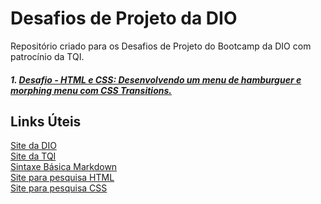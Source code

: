# Desafios de Projeto da DIO
Repositório criado para os Desafios de Projeto do Bootcamp da DIO com patrocínio da TQI.

##### 1. [Desafio - HTML e CSS: Desenvolvendo um menu de hamburguer e morphing menu com CSS Transitions.]()


## Links Úteis
[Site da DIO](https://www.dio.me/) <br>
[Site da TQI](https://www.tqi.com.br/) <br>
[Sintaxe Básica Markdown](https://www.markdownguide.org/basic-syntax) <br>
[Site para pesquisa HTML](https://www.w3schools.com/html/default.asp) <br>
[Site para pesquisa CSS](https://www.w3schools.com/css/default.asp)
